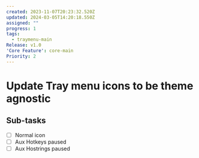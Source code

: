 ```yaml
---
created: 2023-11-07T20:23:32.520Z
updated: 2024-03-05T14:20:18.550Z
assigned: ""
progress: 1
tags:
  - traymenu-main
Release: v1.0
'Core Feature': core-main
Priority: 2
---
```


# Update Tray menu icons to be theme agnostic

## Sub-tasks

- [ ] Normal icon
- [ ] Aux Hotkeys paused
- [ ] Aux Hostrings paused

